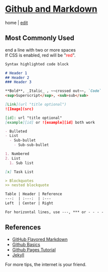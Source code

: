 # [Github and Markdown](https://alwinwoo.github.io/)
home | [edit](https://github.com/alwinwoo/alwinwoo.github.io/edit/master/github.md)

## Most Commonly Used

end a line with two or more spaces  
If CSS is enabled, red will be "<span style="color:red">red</span>". 

```markdown
Syntax highlighted code block

# Header 1
## Header 2
### Header 3

**Bold**, _Italic_ , ~~crossed out~~, `Code`
<sup>Superscript</sup>, <sub>sub</sub>

[Link](url "title optional") 
![Image](src)

[id]: url "title optional"
[example][id] or ![example][id] both work

- Bulleted
- List
  - Sub-bullet
    - Sub-sub-bullet

1. Numbered
2. List
  1. Sub list

[x] Task List

> Blockquotes
>> nested blockquote

Table | Header | Reference
---:  | :---:  | :---
Left  | Center | Right

For horizontal lines, use ---, *** or - - - - 

```

## References
- [GitHub Flavored Markdown](https://guides.github.com/features/mastering-markdown/)
- [Github Basics](https://help.github.com/categories/github-pages-basics/)
- [Github Pages Tutorial](https://biodata-club.github.io/githubPagesTutorial/)
- [Jekyll](https://jekyllrb.com/)

For more tips, the internet is your friend.
